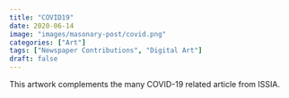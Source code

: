 ```yaml
---
title: "COVID19"
date: 2020-06-14
image: "images/masonary-post/covid.png"
categories: ["Art"]
tags: ["Newspaper Contributions", "Digital Art"]
draft: false
---
```


This artwork complements the many COVID-19 related article from ISSIA.
